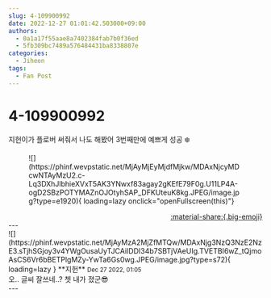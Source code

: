 ```yaml
---
slug: 4-109900992
date: 2022-12-27 01:01:42.503000+09:00
authors:
  - 0a1a17f55aae8a7402384fab7b0f36ed
  - 5fb309bc7489a576484431ba8338807e
categories:
  - Jiheon
tags:
  - Fan Post
---
```


# 4-109900992

<div class="post-container" markdown="1">
<div class="content-container md-sidebar__scrollwrap" markdown="1">

지헌이가 플로버 써줘서 나도 해봤어 3번째만에 예쁘게 성공 ❄️
<figure markdown="1">
![](https://phinf.wevpstatic.net/MjAyMjEyMjdfMjkw/MDAxNjcyMDcwNTAyMzU2.c-Lq3DXhJlbhieXVxT5AK3YNwxf83agay2gKEfE79F0g.U11LP4A-ogD2SBzPOTYMAZnOJOtyhSAP_DFKUteuK8kg.JPEG/image.jpg?type=e1920){ loading=lazy onclick="openFullscreen(this)"}
</figure>


</div>
</div>

<div style="text-align: right;" markdown="1">
<a href="https://weverse.io/fromis9/fanpost/4-109900992" style="text-align: right;">:material-share:{.big-emoji}</a>
</div>
---

<div class="comments-container md-sidebar__scrollwrap" markdown="1">
<div class="comment" markdown="1">
<div class='id-container' markdown="1">
![](https://phinf.wevpstatic.net/MjAyMzA2MjZfMTQw/MDAxNjg3NzQ3NzE2NzE3.sTjhSGjoy3v4YWgOusaUyTJCAiIDDI34b7SBTjVAeUIg.TVETBI6wZ_tQjmoAsCS6Vr6bBETPlgMZy-YwTa6Gs0wg.JPEG/image.jpg?type=s72){ loading=lazy }
**<span class="artist">지헌</span>** <small>Dec 27 2022, 01:05</small><br>
</div>
<div class='comment-body' markdown="1">
오.. 글씨 잘쓰네..? 쳇 내가 졌군😎
</div>
</div>
</div>
---
